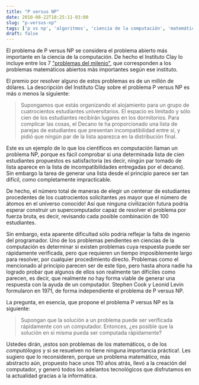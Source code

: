 ```yaml
---
title: "P versus NP"
date: 2010-08-22T18:25:11-03:00
slug: "p-versus-np"
tags: ['p vs np', 'algoritmos', 'ciencia de la computación', 'matemáticas']
draft: false
---
```


El problema de P versus NP se considera el problema abierto más
importante en la ciencia de la computación. De hecho el Instituto Clay
lo incluye entre los 7 ["problemas del milenio"](http://www.claymath.org/millennium/), que corresponden a los
problemas matemáticos abiertos más importantes según ese instituto.

El premio por resolver alguno de estos problemas es de un millón de
dólares. La descripción del Instituto Clay sobre el problema P versus NP
es más o menos la siguiente:

> Supongamos que estás organizando el alojamiento para un grupo de
> cuatrocientos estudiantes universitarios. El espacio es limitado y
> sólo cien de los estudiantes recibirán lugares en los dormitorios.
> Para complicar las cosas, el Decano te ha proporcionado una lista de
> parejas de estudiantes que presentan incompatibilidad entre sí, y
> pidió que ningún par de la lista aparezca en la distribución final.

Este es un ejemplo de lo que los científicos en computación llaman un
problema NP, porque es fácil comprobar si una determinada lista de cien
estudiantes propuestos es satisfactoria (es decir, ningún par tomado de
lista aparece en la lista de incompatibilidades entregadas por el
decano). Sin embargo la tarea de generar una lista desde el principio
parece ser tan difícil, como completamente impracticable.

De hecho, el número total de maneras de elegir un centenar de
estudiantes procedentes de los cuatrocientos solicitantes ¡es mayor que
el número de átomos en el universo conocido! Así que ninguna
civilización futura podría esperar construir un supercomputador capaz de
resolver el problema por fuerza bruta, es decir, revisando cada posible
combinación de 100 estudiantes.

Sin embargo, esta aparente dificultad sólo podría reflejar la falta de
ingenio del programador. Uno de los problemas pendientes en ciencias de
la computación es determinar si existen problemas cuya respuesta puede
ser rápidamente verificada, pero que requieren un tiempo imposiblemente
largo para resolver, por cualquier procedimiento directo. Problemas como
el mencionado al principio parecen ser de este tipo, pero hasta ahora
nadie ha logrado probar que algunos de ellos son realmente tan difíciles
como parecen, es decir, que realmente no hay forma viable de generar una
respuesta con la ayuda de un computador. Stephen Cook y Leonid Levin
formularon en 1971, de forma independiente el problema de P versus NP.

La pregunta, en esencia, que propone el problema P versus NP es la
siguiente:

> Supongan que la solución a un problema puede ser verificada
> rápidamente con un computador. Entonces, ¿es posible que la solución
> en si misma pueda ser computada rápidamente?

Ustedes dirán, ¡estos son problemas de los matemáticos, o de los
_computólogos_ y si se resuelven no tiene ninguna importancia
práctica!. Les sugiero que lo reconsideren, porque un problema
matemático, más abstracto aún, propuesto hace unos 110 años atrás, llevó
a la creación del computador, y generó todos los adelantos tecnológicos
que disfrutamos en la actualidad gracias a la informática.

